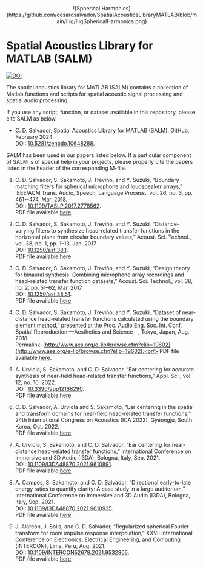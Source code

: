 <div align="center">
![Spherical Harmonics](https://github.com/cesardsalvador/SpatialAcousticsLibraryMATLAB/blob/main/Fig/FigSphericalHarmonics.png)
</div>
 
# Spatial Acoustics Library for MATLAB (SALM)
[![DOI](https://zenodo.org/badge/755792726.svg)](https://zenodo.org/doi/10.5281/zenodo.10648288)<br/>

The spatial acoustics library for MATLAB (SALM) contains a collection of Matlab functions and scripts for spatial acoustic signal processing and spatial audio processing.

If you use any script, function, or dataset available in this repository, please cite SALM as below.

* C. D. Salvador, Spatial Acoustics Library for MATLAB (SALM), GitHub, February 2024.<br/>
DOI: [10.5281/zenodo.10648288](https://zenodo.org/doi/10.5281/zenodo.10648288).<br/>

SALM has been used in our papers listed below. If a particular component of SALM is of special help in your projects, please properly cite the papers listed in the header of the corresponding M-file.

1. C. D. Salvador, S. Sakamoto, J. Treviño, and Y. Suzuki, “Boundary matching filters for spherical microphone and loudspeaker arrays,” IEEE/ACM Trans. Audio, Speech, Language Process., vol. 26, no. 3, pp. 461--474, Mar. 2018.<br/>
DOI: [10.1109/TASLP.2017.2778562](https://doi.org/10.1109/TASLP.2017.2778562).<br/>
PDF file available [here](https://cesardsalvador.github.io/doc/Salvador2017BoundaryMatchingFiltersForSphericalArrays.pdf).

2. C. D. Salvador, S. Sakamoto, J. Treviño, and Y. Suzuki, “Distance-varying filters to synthesize head-related transfer functions in the horizontal plane from circular boundary values,” Acoust. Sci. Technol., vol. 38, no. 1, pp. 1–13, Jan. 2017.<br/>
DOI: [10.1250/ast.38.1](https://doi.org/10.1250/ast.38.1).<br/>
PDF file available [here](https://cesardsalvador.github.io/doc/Salvador2017DistanceVaryingFiltersForHRTF.pdf).

3. C. D. Salvador, S. Sakamoto, J. Treviño, and Y. Suzuki, “Design theory for binaural synthesis: Combining microphone array recordings and head-related transfer function datasets,” Acoust. Sci. Technol., vol. 38, no. 2, pp. 51–62, Mar. 2017.<br/>
DOI: [10.1250/ast.38.51](https://doi.org/10.1250/ast.38.51).<br/>
PDF file available [here](https://cesardsalvador.github.io/doc/Salvador2017BinauralSynthesisDesignTheory.pdf)

4. C. D. Salvador, S. Sakamoto, J. Treviño, and Y. Suzuki, “Dataset of near-distance head-related transfer functions calculated using the boundary element method,” presented at the Proc. Audio Eng. Soc. Int. Conf. Spatial Reproduction —Aesthetics and Science—, Tokyo, Japan, Aug. 2018.<br/>
Permalink: [http://www.aes.org/e-lib/browse.cfm?elib=19602](http://www.aes.org/e-lib/browse.cfm?elib=19602).<br/>
PDF file available [here](https://cesardsalvador.github.io/doc/Salvador2018NearDistanceHRTFDataset.pdf).

5. A. Urviola, S. Sakamoto, and C. D. Salvador, “Ear centering for accurate synthesis of near-field head-related transfer functions,” Appl. Sci., vol. 12, no. 16, 2022. <br/>
DOI: [10.3390/app12168290](https://www.mdpi.com/2076-3417/12/16/8290).<br/>
PDF file available [here](https://cesardsalvador.github.io/doc/Urviola2022EarCenteringForNearFieldHRTF.pdf).

6. C. D. Salvador, A. Urviola and S. Sakamoto, “Ear centering in the spatial and transform domains for near-field head-related transfer functions,” 24th International Congress on Acoustics (ICA 2022), Gyeongju, South Korea, Oct. 2022.<br/>
PDF file available [here](https://cesardsalvador.github.io/doc/Salvador2022EarCenteringExtended.pdf).

7. A. Urviola, S. Sakamoto, and C. D. Salvador, “Ear centering for near-distance head-related transfer functions,” International Conference on Immersive and 3D Audio (I3DA), Bologna, Italy, Sep. 2021.<br/>
DOI: [10.1109/I3DA48870.2021.9610891](https://doi.org/10.1109/I3DA48870.2021.9610891).<br/>
PDF file available [here](https://cesardsalvador.github.io/doc/Urviola2021EarCenteringNearDistanceHRTF.pdf).

8. A. Campos, S. Sakamoto, and C. D. Salvador, “Directional early-to-late energy ratios to quantify clarity: A case study in a large auditorium,” International Conference on Immersive and 3D Audio (I3DA), Bologna, Italy, Sep. 2021.<br/>
DOI: [10.1109/I3DA48870.2021.9610935](https://doi.org/10.1109/I3DA48870.2021.9610935).<br/>
PDF file available [here](https://cesardsalvador.github.io/doc/Campos2021DirectionalClarityInLargeAuditorium.pdf).

9. J. Alarcón, J. Solis, and C. D. Salvador, “Regularized spherical Fourier transform for room impulse response interpolation,” XXVII International Conference on Electronics, Electrical Engineering, and Computing (INTERCON), Lima, Peru, Aug. 2021.<br/>
DOI: [10.1109/INTERCON52678.2021.9532805](https://doi.org/10.1109/INTERCON52678.2021.9532805).<br/>
PDF file available [here](https://cesardsalvador.github.io/doc/Alarcon2021RegularizedSFTInterpolationRIR.pdf).
